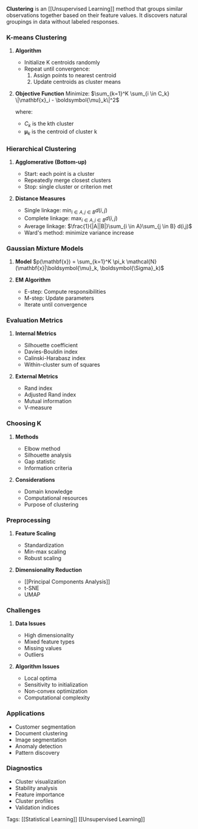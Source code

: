 **Clustering** is an [[Unsupervised Learning]] method that groups similar observations together based on their feature values. It discovers natural groupings in data without labeled responses.

### K-means Clustering

1. **Algorithm**
   - Initialize K centroids randomly
   - Repeat until convergence:
     1. Assign points to nearest centroid
     2. Update centroids as cluster means

2. **Objective Function**
   Minimize:
   $\sum_{k=1}^K \sum_{i \in C_k} \|\mathbf{x}_i - \boldsymbol{\mu}_k\|^2$

   where:
   - $C_k$ is the kth cluster
   - $\boldsymbol{\mu}_k$ is the centroid of cluster k

### Hierarchical Clustering

1. **Agglomerative (Bottom-up)**
   - Start: each point is a cluster
   - Repeatedly merge closest clusters
   - Stop: single cluster or criterion met

2. **Distance Measures**
   - Single linkage: $\min_{i \in A, j \in B} d(i,j)$
   - Complete linkage: $\max_{i \in A, j \in B} d(i,j)$
   - Average linkage: $\frac{1}{|A||B|}\sum_{i \in A}\sum_{j \in B} d(i,j)$
   - Ward's method: minimize variance increase

### Gaussian Mixture Models

1. **Model**
   $p(\mathbf{x}) = \sum_{k=1}^K \pi_k \mathcal{N}(\mathbf{x}|\boldsymbol{\mu}_k, \boldsymbol{\Sigma}_k)$

2. **EM Algorithm**
   - E-step: Compute responsibilities
   - M-step: Update parameters
   - Iterate until convergence

### Evaluation Metrics

1. **Internal Metrics**
   - Silhouette coefficient
   - Davies-Bouldin index
   - Calinski-Harabasz index
   - Within-cluster sum of squares

2. **External Metrics**
   - Rand index
   - Adjusted Rand index
   - Mutual information
   - V-measure

### Choosing K

1. **Methods**
   - Elbow method
   - Silhouette analysis
   - Gap statistic
   - Information criteria

2. **Considerations**
   - Domain knowledge
   - Computational resources
   - Purpose of clustering

### Preprocessing

1. **Feature Scaling**
   - Standardization
   - Min-max scaling
   - Robust scaling

2. **Dimensionality Reduction**
   - [[Principal Components Analysis]]
   - t-SNE
   - UMAP

### Challenges

1. **Data Issues**
   - High dimensionality
   - Mixed feature types
   - Missing values
   - Outliers

2. **Algorithm Issues**
   - Local optima
   - Sensitivity to initialization
   - Non-convex optimization
   - Computational complexity

### Applications
- Customer segmentation
- Document clustering
- Image segmentation
- Anomaly detection
- Pattern discovery

### Diagnostics
- Cluster visualization
- Stability analysis
- Feature importance
- Cluster profiles
- Validation indices

Tags:
[[Statistical Learning]]
[[Unsupervised Learning]] 